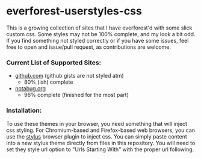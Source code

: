 # everforest-userstyles-css

This is a growing collection of sites that I have everforest'd with some slick custom css. Some styles may not be 100% complete, and my look a bit odd.
If you find something not styled correctly or if you have some issues, feel free to open and issue/pull request, as contributions are welcome.

### Current List of Supported Sites:
- [github.com](https://github.com) (github gists are not styled atm)
	- 80% (ish) complete
- [notabug.org](https://notabug.org)
	- 96% complete (finished for the most part)

### Installation:
To use these themes in your browser, you need something that will inject css styling. For Chromium-based and Firefox-based web browsers, you can use the [stylus](https://github.com/openstyles/stylus)
browser plugin to inject css.
You can simply paste content into a new stylus theme directly from files in this repository. You will need to set they style url option to "Urls Starting With" with the proper url following.
